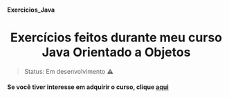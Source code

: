#### Exercicios_Java<h1 align="center">Exercícios feitos durante meu curso Java Orientado a Objetos</h1>

>Status: Em desenvolvimento ⚠️

#### Se você tiver interesse em adquirir o curso, clique [aqui](https://www.udemy.com/course/java-curso-completo/)
